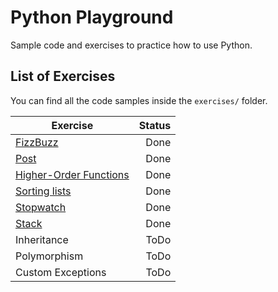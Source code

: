 # Python Playground

Sample code and exercises to practice how to use Python.

## List of Exercises

You can find all the code samples inside the `exercises/` folder.

| Exercise      | Status |
| ------------- | -----:|
| [FizzBuzz](https://github.com/chrisvasqm/python-playground/blob/master/exercises/fizzbuzz.py)      | Done |
| [Post](https://github.com/chrisvasqm/python-playground/blob/master/exercises/post.py)      | Done |
| [Higher-Order Functions](https://github.com/chrisvasqm/python-playground/blob/master/exercises/higher_order_function.py) | Done |
| [Sorting lists](https://github.com/chrisvasqm/python-playground/blob/master/exercises/lists.py) | Done |
| [Stopwatch](https://github.com/chrisvasqm/python-playground/blob/master/exercises/stopwatch.py) | Done |
| [Stack](https://github.com/chrisvasqm/python-playground/blob/master/exercises/stack.py) | Done |
| Inheritance | ToDo |
| Polymorphism | ToDo |
| Custom Exceptions | ToDo |